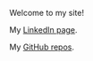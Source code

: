 Welcome to my site!

My [LinkedIn page](https://www.linkedin.com/in/lijikun).

My [GitHub repos](https://github.com/lijikun?tab=repositories).


